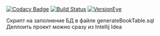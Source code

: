 [![Codacy Badge](https://api.codacy.com/project/badge/Grade/a3090cdac212404d80d8d289dbc61870)](https://www.codacy.com/app/javawebinar/topjava)
[![Build Status](https://travis-ci.org/JavaWebinar/topjava.svg?branch=master)](https://travis-ci.org/JavaWebinar/topjava)
[![VersionEye](https://www.versioneye.com/user/projects/5a14435c0fb24f2a6d408cde/badge.svg)](https://www.versioneye.com/user/projects/5a14435c0fb24f2a6d408cde)

Скрипт на заполнение БД в файле generateBookTable.sql  
Деплоить проект можно сразу из Intellij Idea
